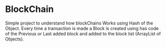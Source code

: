 # BlockChain
Simple project to understand how blockChains Works using Hash of the Object. Every time a transaction is made a Block is created  using has
code of the Previous or Last added block and added to the block list (ArrayList of Objects).
